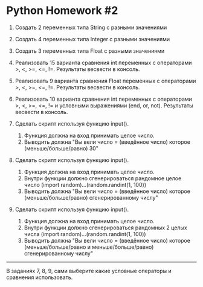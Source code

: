 # Python Homework #2
1. Создать 2 переменных типа String с разными значениями
2. Создать 4 переменных типа Integer с разными значениями
3. Создать 3 переменных типа Float с разными значениями

4. Реализовать 15 варианта сравнения int переменных с операторами >, <, >=, <=, !=. Pезультаты весвести в консоль.
5. Реализовать 9 варианта сравнения Float переменных с операторами >, <, >=, <=, !=. Pезультаты весвести в консоль.

6. Реализовать 10 варианта сравнения int переменных с операторами >, <, >=, <=, != и условными выражениями (end, or, not). Pезультаты весвести в консоль.

7. Сделать скрипт используя функцию input().
    1. Функция должна на вход принимать целое число.
    2. Выводить должна "Вы вели число = (введённое число) которое (меньше/больше/равно) 30" 
    
4. Сделать скрипт используя функцию input().
    1. Функция должна на вход принимать целое число.
    2. Внутри функции должно сгенерироваться рандомное целое число (import random)...(random.randint(1, 100))
    3. Выводить должна "Вы вели число = (введённое число) которое (меньше/больше/равно) сгенерированному числу" 
    
    
9. Сделать скрипт используя функцию input().
    1. Функция должна на вход принимать целое число.
    2. Внутри функции должно сгенерироваться рандомных 2 целых числа (import random)...(random.randint(1, 100))
    3. Выводить должна "Вы вели число = (введённое число) которое (меньше/больше/равно и меньше/больше/равно) сгенерированному числу"    

----
В заданиях 7, 8, 9, сами выберите какие условные операторы и сравнения использовать.
